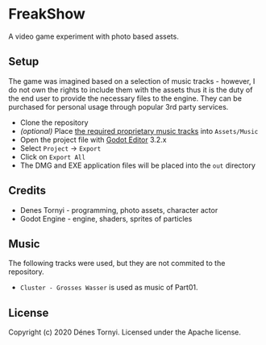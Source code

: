 # FreakShow

A video game experiment with photo based assets.

## Setup

The game was imagined based on a selection of music tracks - however, I do not own the rights to include them with the assets thus it is the duty of the end user to provide the necessary files to the engine. They can be purchased for personal usage through popular 3rd party services.

* Clone the repository
* *(optional)* Place [the required proprietary music tracks](Assets/Music/README.md) into `Assets/Music`
* Open the project file with [Godot Editor](https://godotengine.org/) 3.2.x
* Select `Project` -> `Export`
* Click on `Export All`
* The DMG and EXE application files will be placed into the `out` directory

## Credits

* Denes Tornyi - programming, photo assets, character actor
* Godot Engine - engine, shaders, sprites of particles

## Music

The following tracks were used, but they are not commited to the repository.

* `Cluster - Grosses Wasser` is used as music of Part01.

## License

Copyright (c) 2020 Dénes Tornyi. Licensed under the Apache license.